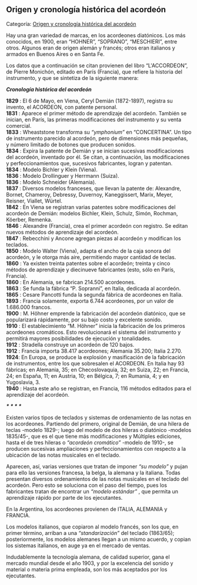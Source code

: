 ## Origen y cronología histórica del acordeón

Categoría: [Origen y cronología histórica del acordeón](http://descubrircorrientes.com.ar/2012/index.php/1600-cultura/4-musica/los-antecedentes-instrumentales-y-los-musicos-chamameceros/el-acordeon-un-instrumento-naturalizado-correntino/origen-y-cronologia-historica-del-acordeon)

Hay una gran variedad de marcas, en los acordeones diatónicos. Los más conocidos, en 1900, eran “HOHNER”, “SOPRANO”, “MESCHIERI”, entre otros. Algunos eran de origen alemán y francés; otros eran italianos y armados en Buenos Aires o en Santa Fe.

Los datos que a continuación se citan provienen del libro “L'ACCORDEON”, de Pierre Monichón, editado en París (Francia), que refiere la historia del instrumento, y que se sintetiza de la siguiente manera:

_**Cronología histórica del acordeón**_

**1829** : El 6 de Mayo, en Viena, Ceryl Demián (1872-1897), registra su invento, el ACORDEON, con patente personal.  
**1831** : Aparece el primer método de aprendizaje del acordeón. También se inician, en París, las primeras modificaciones del instrumento y su venta comercial.  
**1833** : Wheaststone transforma su _“ymphonium”_ en “CONCERTINA”. Un tipo de instrumento parecido al acordeón, pero de dimensiones más pequeñas, y número limitado de botones que producen sonidos.  
**1834** : Expira la patente de Demián y se inician sucesivas modificaciones del acordeón, inventado por él. Se citan, a continuación, las modificaciones y perfeccionamientos que, sucesivos fabricantes, logran y patentan.  
**1834** : Modelo Bichler y Klein (Viena).  
**1836** : Modelo Drollinguer y Herrmann (Suiza).  
**1836** : Modelo Schneider (Alemania).  
**1837** : Diversos modelos franceses, que llevan la patente de: Alexandre, Bornet, Chameroy, Debressy, Duvernoy, Kaneggissert, Marix, Meyer, Reisner, Viallet, Würtel.  
**1842** : En Viena se registran varias patentes sobre modificaciones del acordeón de Demián: modelos Bichler, Klein, Schulz, Simón, Rochman, Köerber, Remenka.  
**1846** : Alexandre (Francia), crea el primer acordeón con registro. Se editan nuevos métodos de aprendizaje del acordeón.  
**1847** : Rebecchini y Ancone agregan piezas al acordeón y modifican los teclados.  
**1850** : Modelo Walter (Viena), adapta el ancho de la caja sonora del acordeón, y le otorga más aire, permitiendo mayor cantidad de teclas.  
**1860** : Ya existen treinta patentes sobre el acordeón; treinta y cinco métodos de aprendizaje y diecinueve fabricantes (esto, sólo en París, Francia).  
**1860** : En Alemania, se fabrican 214.500 acordeones.  
**1863** : Se funda la fábrica “P. Sopranni”, en Italia, dedicada al acordeón.  
**1865** : Cesare Pancotti funda la segunda fábrica de acordeones en Italia.  
**1893** : Francia solamente, exporta 6.744 acordeones, por un valor de 1.686.000 francos.  
**1900** : M. Höhner emprende la fabricación del acordeón diatónico, que se popularizará rápidamente, por su bajo costo y excelente sonido.  
**1910** : El establecimiento “M. Höhner” inicia la fabricación de los primeros acordeones cromáticos. Esto revolucionará el sistema del instrumento y permitirá mayores posibilidades de ejecución y tonalidades.  
**1912** : Stradella construye un acordeón de 120 bajos.  
**1912** : Francia importa 38.417 acordeones; Alemania 35.200; Italia 2.270.  
**1924**: En Europa, se produce la explosión y masificación de la fabricación de instrumentos, entre los que sobresalen el ACORDEON. En Italia hay 93 fábricas; en Alemania, 35; en Checoslovaquia, 32; en Suiza, 22; en Francia, 24; en España, 11; en Austria, 10; en Bélgica, 7; en Rumania, 4; y en Yugoslavia, 3.  
**1940** : Hasta este año se registran, en Francia, 116 métodos editados para el aprendizaje del acordeón.

_**\* \* \* \***_

Existen varios tipos de teclados y sistemas de ordenamiento de las notas en los acordeones. Partiendo del primero, original de Demián, de una hilera de teclas -modelo 1829-; luego del modelo de dos hileras o diatónico -modelos 1835/45-, que es el que tiene más modificaciones y Múltiples ediciones, hasta el de tres hileras o _“acordeón cromático”_ -modelo de 1910-, se producen sucesivas ampliaciones y perfeccionamientos con respecto a la ubicación de las notas musicales en el teclado.

Aparecen, así, varias versiones que tratan de imponer _“su modelo”_ y pujan para ello las versiones francesa, la belga, la alemana y la italiana. Todas presentan diversos ordenamientos de las notas musicales en el teclado del acordeón. Pero esto se soluciona con el paso del tiempo, pues los fabricantes tratan de encontrar un _“modelo estándar”_ , que permita un aprendizaje rápido por parte de los ejecutantes.

En la Argentina, los acordeones provienen de ITALIA, ALEMANIA y FRANCIA.

Los modelos italianos, que copiaron al modelo francés, son los que, en primer término, arriban a una _“standarización”_ del teclado (1863/65); posteriormente, los modelos alemanes llegan a un mismo acuerdo, y copian los sistemas italianos, en auge ya en el mercado de ventas.

Indudablemente la tecnología alemana, de calidad superior, gana el mercado mundial desde el año 1903, y por la excelencia del sonido y material o materia prima empleada, son los más aceptados por los ejecutantes.